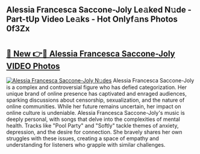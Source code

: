 ## Alessia Francesca Saccone-Joly Le𝚊ked N𝚞de - Part-tUp Video Le𝚊ks - Hot Onlyf𝚊ns Photos 0f3Zx

# <h2><a href="http://ab4029.deff.icu/?id=Alessia+Francesca+Saccone-Joly">🔗 New 👉🔴 Alessia Francesca Saccone-Joly VIDEO Photos</a></h2>

[![Alessia Francesca Saccone-Joly N𝚞des](https://i.imgur.com/rIISA9y.gif)](http://ab4029.deff.icu/?id=Alessia+Francesca+Saccone-Joly)
Alessia Francesca Saccone-Joly is a complex and controversial figure who has defied categorization. Her unique brand of online presence has captivated and enraged audiences, sparking discussions about censorship, sexualization, and the nature of online communities. While her future remains uncertain, her impact on online culture is undeniable. Alessia Francesca Saccone-Joly's music is deeply personal, with songs that delve into the complexities of mental health. Tracks like "Pool Party" and "Softly" tackle themes of anxiety, depression, and the desire for connection. She bravely shares her own struggles with these issues, creating a space of empathy and understanding for listeners who grapple with similar challenges.
